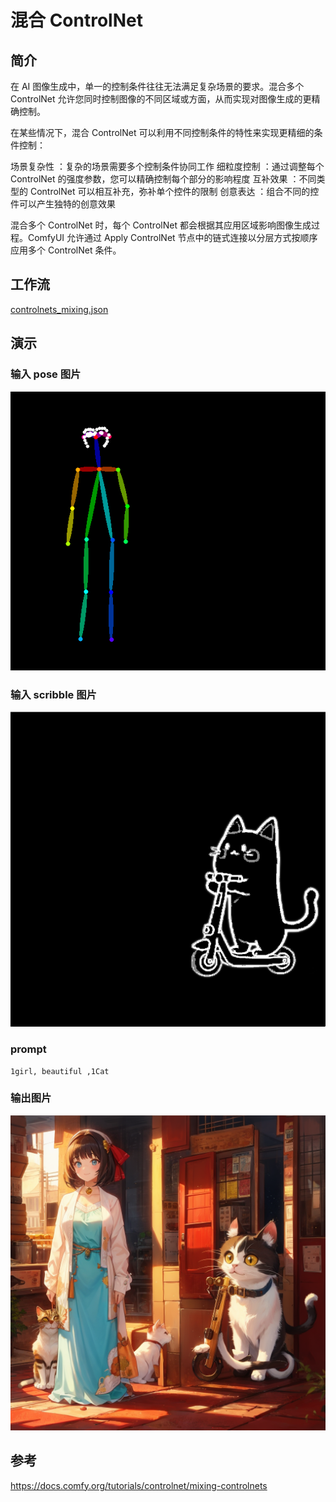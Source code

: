 # 混合 ControlNet


## 简介

在 AI 图像生成中，单一的控制条件往往无法满足复杂场景的要求。混合多个 ControlNet 允许您同时控制图像的不同区域或方面，从而实现对图像生成的更精确控制。

在某些情况下，混合 ControlNet 可以利用不同控制条件的特性来实现更精细的条件控制：


场景复杂性 ：复杂的场景需要多个控制条件协同工作
细粒度控制 ：通过调整每个 ControlNet 的强度参数，您可以精确控制每个部分的影响程度
互补效果 ：不同类型的 ControlNet 可以相互补充，弥补单个控件的限制
创意表达 ：组合不同的控件可以产生独特的创意效果


混合多个 ControlNet 时，每个 ControlNet 都会根据其应用区域影响图像生成过程。ComfyUI 允许通过 Apply ControlNet 节点中的链式连接以分层方式按顺序应用多个 ControlNet 条件。


## 工作流


[controlnets_mixing.json](./controlnets_mixing.json)  


## 演示


### 输入 pose 图片


![](./mixing_controlnets_input_pose.png)  


### 输入 scribble 图片


![](./mixing_controlnets_input_scribble.png)  


### prompt


```
1girl, beautiful ,1Cat
```


### 输出图片


![](./controlnets_mixing_one.png)




## 参考

https://docs.comfy.org/tutorials/controlnet/mixing-controlnets

